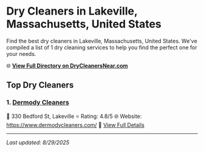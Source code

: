 # Dry Cleaners in Lakeville, Massachusetts, United States

Find the best dry cleaners in Lakeville, Massachusetts, United States. We've compiled a list of 1 dry cleaning services to help you find the perfect one for your needs.

🌐 **[View Full Directory on DryCleanersNear.com](https://drycleanersnear.com/city/US/Massachusetts/Lakeville)**

## Top Dry Cleaners

### 1. [Dermody Cleaners](https://drycleanersnear.com/dryCleaner/688193b2a2f5b6ba07499eef/dermody-cleaners)
📍 330 Bedford St, Lakeville
⭐ Rating: 4.8/5
🌐 Website: https://www.dermodycleaners.com/
🔗 [View Full Details](https://drycleanersnear.com/dryCleaner/688193b2a2f5b6ba07499eef/dermody-cleaners)


---

*Last updated: 8/29/2025*
